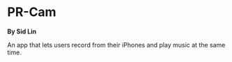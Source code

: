# PR-Cam
**By Sid Lin**

An app that lets users record from their iPhones and play music at the same time.
